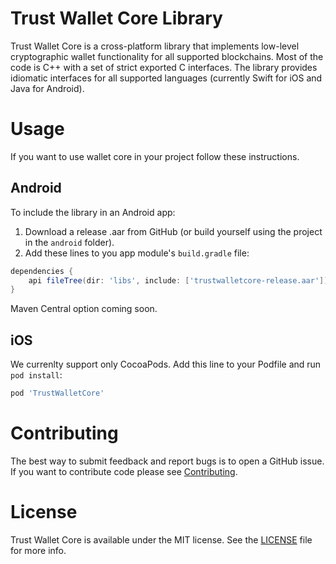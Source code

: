 # Trust Wallet Core Library

Trust Wallet Core is a cross-platform library that implements low-level cryptographic wallet functionality for all supported blockchains. Most of the code is C++ with a set of strict exported C interfaces. The library provides idiomatic interfaces for all supported languages (currently Swift for iOS and Java for Android). 


# Usage

If you want to use wallet core in your project follow these instructions.

## Android

To include the library in an Android app:

1. Download a release .aar from GitHub (or build yourself using the project in the `android` folder).
2. Add these lines to you app module's `build.gradle` file:

```groovy
dependencies {
    api fileTree(dir: 'libs', include: ['trustwalletcore-release.aar'])
}
```

Maven Central option coming soon.


## iOS

We currenlty support only CocoaPods. Add this line to your Podfile and run `pod install`:
```ruby
pod 'TrustWalletCore'
```

# Contributing

The best way to submit feedback and report bugs is to open a GitHub issue. If you want to contribute code please see [Contributing](docs/Contributing.md).


# License

Trust Wallet Core is available under the MIT license. See the [LICENSE](LICENSE) file for more info.
